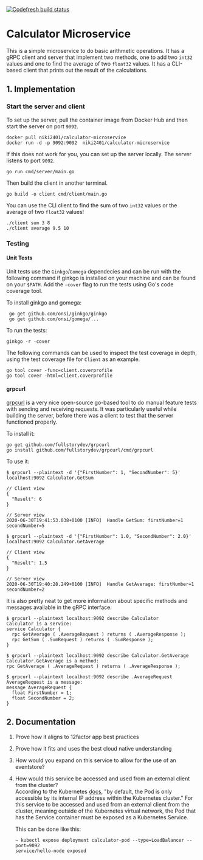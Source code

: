 [![Codefresh build status](https://g.codefresh.io/api/badges/pipeline/zabon/calculator-microservice?key=eyJhbGciOiJIUzI1NiJ9.NWVmYjk4MGM5Zjg4MTkzOTRjZTkzM2Q0.qIGEzYTOB3eZyFH-SLjUYJJzjue2FGMHoGEnJ9h11mw&type=cf-1)](https%3A%2F%2Fg.codefresh.io%2Fpipelines%2Fcalculator-microservice%2Fbuilds%3Ffilter%3Dtrigger%3Abuild~Build%3Bpipeline%3A5efb9893e8d6bb7c8b1aa55c~calculator-microservice)

# Calculator Microservice

This is a simple microservice to do basic arithmetic operations. It has a gRPC client and server that implement two methods, one to add two `int32` values and one to find the average of two `float32` values. It has a CLI-based client that prints out the result of the calculations.

## 1. Implementation

### Start the server and client

To set up the server, pull the container image from Docker Hub and then start the server on port `9092`.

```
docker pull niki2401/calculator-microservice
docker run -d -p 9092:9092  niki2401/calculator-microservice
```

If this does not work for you, you can set up the server locally. The server listens to port `9092`.

```
go run cmd/server/main.go
```

Then build the client in another terminal.

```
go build -o client cmd/client/main.go
```

You can use the CLI client to find the sum of two `int32` values or the average of two `float32` values!

```
./client sum 3 8
./client average 9.5 10
```

### Testing

#### Unit Tests

Unit tests use the `Ginkgo`/`Gomega` dependecies and can be run with the following command if ginkgo is installed on your machine and can be found on your `$PATH`. Add the `-cover` flag to run the tests using Go's code coverage tool.

To install ginkgo and gomega:

```
 go get github.com/onsi/ginkgo/ginkgo
 go get github.com/onsi/gomega/...
```

To run the tests:

```
ginkgo -r -cover
```

The following commands can be used to inspect the test coverage in depth, using the test coverage file for `Client` as an example.

```
go tool cover -func=client.coverprofile
go tool cover -html=client.coverprofile
```

#### grpcurl

[grpcurl](https://github.com/fullstorydev/grpcurl) is a very nice open-source go-based tool to do manual feature tests with sending and receiving requests. It was particularly useful while building the server, before there was a client to test that the server functioned properly.

To install it:

```
go get github.com/fullstorydev/grpcurl
go install github.com/fullstorydev/grpcurl/cmd/grpcurl
```

To use it:

```
$ grpcurl --plaintext -d '{"FirstNumber": 1, "SecondNumber": 5}' localhost:9092 Calculator.GetSum

// Client view
{
  "Result": 6
}

// Server view
2020-06-30T19:41:53.038+0100 [INFO]  Handle GetSum: firstNumber=1 secondNumber=5
```

```
$ grpcurl --plaintext -d '{"FirstNumber": 1.0, "SecondNumber": 2.0}' localhost:9092 Calculator.GetAverage

// Client view
{
  "Result": 1.5
}

// Server view
2020-06-30T19:40:28.249+0100 [INFO]  Handle GetAverage: firstNumber=1 secondNumber=2
```

It is also pretty neat to get more information about specific methods and messages available in the gRPC interface.

```
$ grpcurl --plaintext localhost:9092 describe Calculator
Calculator is a service:
service Calculator {
  rpc GetAverage ( .AverageRequest ) returns ( .AverageResponse );
  rpc GetSum ( .SumRequest ) returns ( .SumResponse );
}
```

```
$ grpcurl --plaintext localhost:9092 describe Calculator.GetAverage
Calculator.GetAverage is a method:
rpc GetAverage ( .AverageRequest ) returns ( .AverageResponse );
```

```
$ grpcurl --plaintext localhost:9092 describe .AverageRequest
AverageRequest is a message:
message AverageRequest {
  float FirstNumber = 1;
  float SecondNumber = 2;
}
```

## 2. Documentation

1. Prove how it aligns to 12factor app best practices</br>
2. Prove how it fits and uses the best cloud native understanding</br>
3. How would you expand on this service to allow for the use of an eventstore?</br>
4. How would this service be accessed and used from an external client from the cluster? </br>
   According to the Kubernetes [docs](https://kubernetes.io/docs/tutorials/hello-minikube/#create-a-service), "by default, the Pod is only accessible by its internal IP address within the Kubernetes cluster." For this service to be accessed and used from an external client from the cluster, meaning outside of the Kubernetes virtual network, the Pod that has the Service container must be exposed as a Kubernetes Service.

   This can be done like this:

   ```
   ~ kubectl expose deployment calculator-pod --type=LoadBalancer --port=9092
   service/hello-node exposed
   ```
